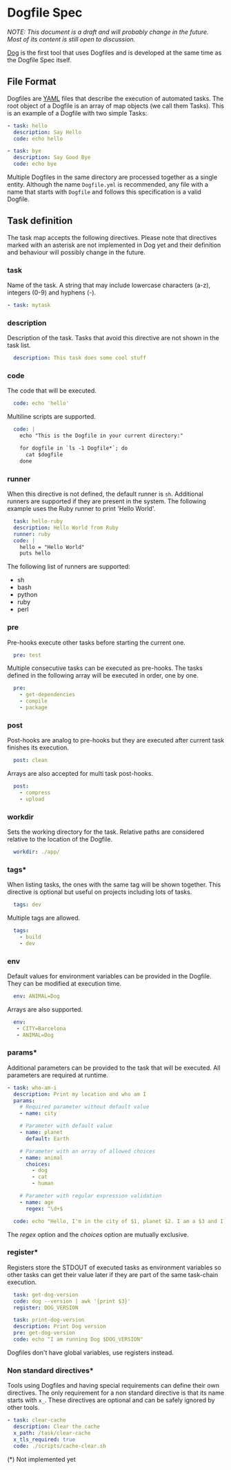 # Dogfile Spec

*NOTE: This document is a draft and will probably change in the future. Most of its content is still open to discussion.*

[Dog](https://github.com/dogtools/dog) is the first tool that uses Dogfiles and is developed at the same time as the Dogfile Spec itself.

## File Format

Dogfiles are [YAML](http://yaml.org/) files that describe the execution of automated tasks. The root object of a Dogfile is an array of map objects (we call them Tasks). This is an example of a Dogfile with two simple Tasks:

```yml
- task: hello
  description: Say Hello
  code: echo hello

- task: bye
  description: Say Good Bye
  code: echo bye
```

Multiple Dogfiles in the same directory are processed together as a single entity. Although the name `Dogfile.yml` is recommended, any file with a name that starts with `Dogfile` and follows this specification is a valid Dogfile.

## Task definition

The task map accepts the following directives. Please note that directives marked with an asterisk are not implemented in Dog yet and their definition and behaviour will possibly change in the future.

### task

Name of the task. A string that may include lowercase characters (a-z), integers (0-9) and hyphens (-).

```yml
- task: mytask
```

### description

Description of the task. Tasks that avoid this directive are not shown in the task list.

```yml
  description: This task does some cool stuff
```

### code

The code that will be executed.

```yml
  code: echo 'hello'
```

Multiline scripts are supported.

```yml
  code: |
    echo "This is the Dogfile in your current directory:"

    for dogfile in `ls -1 Dogfile*`; do
      cat $dogfile
    done
```

### runner

When this directive is not defined, the default runner is `sh`. Additional runners are supported if they are present in the system. The following example uses the Ruby runner to print 'Hello World'.

```yml
  task: hello-ruby
  description: Hello World from Ruby
  runner: ruby
  code: |
    hello = "Hello World"
    puts hello
```

The following list of runners are supported:

- sh
- bash
- python
- ruby
- perl

### pre

Pre-hooks execute other tasks before starting the current one.

```yml
  pre: test
```

Multiple consecutive tasks can be executed as pre-hooks. The tasks defined in the following array will be executed in order, one by one.

```yml
  pre:
    - get-dependencies
    - compile
    - package
```

### post

Post-hooks are analog to pre-hooks but they are executed after current task finishes its execution.

```yml
  post: clean
```

Arrays are also accepted for multi task post-hooks.

```yml
  post:
    - compress
    - upload
```

### workdir

Sets the working directory for the task. Relative paths are considered relative to the location of the Dogfile.

```yml
  workdir: ./app/
```

### tags*

When listing tasks, the ones with the same tag will be shown together. This directive is optional but useful on projects including lots of tasks.

```yml
  tags: dev
```

Multiple tags are allowed.

```yml
  tags:
    - build
    - dev
```

### env

Default values for environment variables can be provided in the Dogfile. They can be modified at execution time.

```yml
  env: ANIMAL=Dog
```

Arrays are also supported.

```yml
  env:
   - CITY=Barcelona
   - ANIMAL=Dog
```

### params*

Additional parameters can be provided to the task that will be executed. All parameters are required at runtime.

```yml
- task: who-am-i
  description: Print my location and who am I
  params:
    # Required parameter without default value
    - name: city

    # Parameter with default value
    - name: planet
      default: Earth

    # Parameter with an array of allowed choices
    - name: animal
      choices:
        - dog
        - cat
        - human

    # Parameter with regular expression validation
    - name: age
      regex: ^\d+$

  code: echo "Hello, I'm in the city of $1, planet $2. I am a $3 and I'm $4 years old"
```

The *regex* option and the *choices* option are mutually exclusive.

### register*

Registers store the STDOUT of executed tasks as environment variables so other tasks can get their value later if they are part of the same task-chain execution.

```yml
  task: get-dog-version
  code: dog --version | awk '{print $3}'
  register: DOG_VERSION

  task: print-dog-version
  description: Print Dog version
  pre: get-dog-version
  code: echo "I am running Dog $DOG_VERSION"
```

Dogfiles don't have global variables, use registers instead.

### Non standard directives*

Tools using Dogfiles and having special requirements can define their own directives. The only requirement for a non standard directive is that its name starts with `x_`. These directives are optional and can be safely ignored by other tools.

```yml
- task: clear-cache
  description: Clear the cache
  x_path: /task/clear-cache
  x_tls_required: true
  code: ./scripts/cache-clear.sh
```

(*) Not implemented yet

